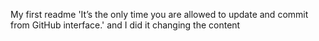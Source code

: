 My first readme
'It’s the only time you are allowed to update and commit from GitHub interface.'
and I did it
changing the content
